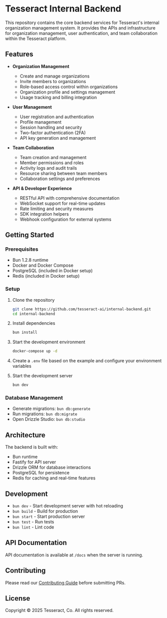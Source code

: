 # Tesseract Internal Backend

This repository contains the core backend services for Tesseract's internal organization management system. It provides the APIs and infrastructure for organization management, user authentication, and team collaboration within the Tesseract platform.

## Features

- **Organization Management**
  - Create and manage organizations
  - Invite members to organizations
  - Role-based access control within organizations
  - Organization profile and settings management
  - Usage tracking and billing integration

- **User Management**
  - User registration and authentication
  - Profile management
  - Session handling and security
  - Two-factor authentication (2FA)
  - API key generation and management

- **Team Collaboration**
  - Team creation and management
  - Member permissions and roles
  - Activity logs and audit trails
  - Resource sharing between team members
  - Collaboration settings and preferences

- **API & Developer Experience**
  - RESTful API with comprehensive documentation
  - WebSocket support for real-time updates
  - Rate limiting and security measures
  - SDK integration helpers
  - Webhook configuration for external systems

## Getting Started

### Prerequisites

- Bun 1.2.8 runtime
- Docker and Docker Compose
- PostgreSQL (included in Docker setup)
- Redis (included in Docker setup)

### Setup

1. Clone the repository
   ```bash
   git clone https://github.com/tesseract-ai/internal-backend.git
   cd internal-backend
   ```

2. Install dependencies
   ```bash
   bun install
   ```

3. Start the development environment
   ```bash
   docker-compose up -d
   ```

4. Create a `.env` file based on the example and configure your environment variables

5. Start the development server
   ```bash
   bun dev
   ```

### Database Management

- Generate migrations: `bun db:generate`
- Run migrations: `bun db:migrate`
- Open Drizzle Studio: `bun db:studio`

## Architecture

The backend is built with:
- Bun runtime
- Fastify for API server
- Drizzle ORM for database interactions
- PostgreSQL for persistence
- Redis for caching and real-time features

## Development

- `bun dev` - Start development server with hot reloading
- `bun build` - Build for production
- `bun start` - Start production server
- `bun test` - Run tests
- `bun lint` - Lint code

## API Documentation

API documentation is available at `/docs` when the server is running.

## Contributing

Please read our [Contributing Guide](CONTRIBUTING.md) before submitting PRs.

## License

Copyright © 2025 Tesseract, Co. All rights reserved.